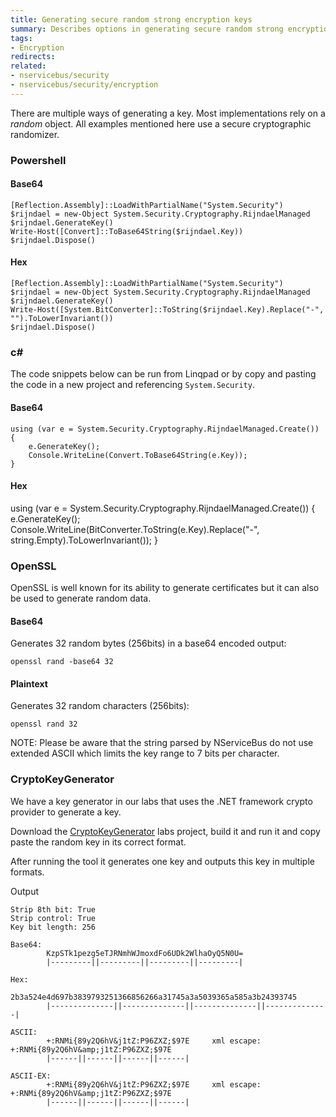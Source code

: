 ```yaml
---
title: Generating secure random strong encryption keys
summary: Describes options in generating secure random strong encryption keys
tags:
- Encryption
redirects:
related:
- nservicebus/security
- nservicebus/security/encryption
---
```


There are multiple ways of generating a key. Most implementations rely on a *random* object. All examples mentioned here use a secure cryptographic randomizer.


### Powershell

#### Base64

```
[Reflection.Assembly]::LoadWithPartialName("System.Security")
$rijndael = new-Object System.Security.Cryptography.RijndaelManaged
$rijndael.GenerateKey()
Write-Host([Convert]::ToBase64String($rijndael.Key))
$rijndael.Dispose()
```

#### Hex

```
[Reflection.Assembly]::LoadWithPartialName("System.Security")
$rijndael = new-Object System.Security.Cryptography.RijndaelManaged
$rijndael.GenerateKey()
Write-Host([System.BitConverter]::ToString($rijndael.Key).Replace("-", "").ToLowerInvariant())
$rijndael.Dispose()
```

### c# ###

The code snippets below can be run from Linqpad or by copy and pasting the code in a new project and referencing `System.Security`.


#### Base64

```
using (var e = System.Security.Cryptography.RijndaelManaged.Create())
{
	e.GenerateKey();
    Console.WriteLine(Convert.ToBase64String(e.Key));
}
```

#### Hex

using (var e = System.Security.Cryptography.RijndaelManaged.Create())
{
	e.GenerateKey();
    Console.WriteLine(BitConverter.ToString(e.Key).Replace("-", string.Empty).ToLowerInvariant());
}

### OpenSSL

OpenSSL is well known for its ability to generate certificates but it can also be used to generate random data.


#### Base64
Generates 32 random bytes (256bits) in a base64 encoded output:
```
openssl rand -base64 32
```

#### Plaintext

Generates 32 random characters (256bits):
```
openssl rand 32
```
NOTE: Please be aware that the string parsed by NServiceBus do not use extended ASCII which limits the key range to 7 bits per character.



### CryptoKeyGenerator

We have a key generator in our labs that uses the .NET framework crypto provider to generate a key.

Download the [CryptoKeyGenerator](https://github.com/ParticularLabs/CryptoKeyGenerator) labs project, build it and run it and copy paste the random key in its correct format.


After running the tool it generates one key and outputs this key in multiple formats.

Output
```
Strip 8th bit: True
Strip control: True
Key bit length: 256

Base64:
        KzpSTk1pezg5eTJRNmhWJmoxdFo6UDk2WlhaOyQ5N0U=
        |---------||---------||---------||---------|

Hex:
        2b3a524e4d697b3839793251366856266a31745a3a5039365a585a3b24393745
        |--------------||--------------||--------------||--------------|

ASCII:
        +:RNMi{89y2Q6hV&j1tZ:P96ZXZ;$97E     xml escape: +:RNMi{89y2Q6hV&amp;j1tZ:P96ZXZ;$97E
        |------||------||------||------|

ASCII-EX:
        +:RNMi{89y2Q6hV&j1tZ:P96ZXZ;$97E     xml escape: +:RNMi{89y2Q6hV&amp;j1tZ:P96ZXZ;$97E
        |------||------||------||------|
```
